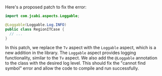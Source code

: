 Here's a proposed patch to fix the error:
```java
import com.jcabi.aspects.Loggable;

@Loggable(Loggable.Log.INFO)
public class RegionITCase {
  // ...
}
```
In this patch, we replace the `Tv` aspect with the `Loggable` aspect, which is a new addition in the library. The `Loggable` aspect provides logging functionality, similar to the `Tv` aspect. We also add the `@Loggable` annotation to the class with the desired log level. This should fix the "cannot find symbol" error and allow the code to compile and run successfully.